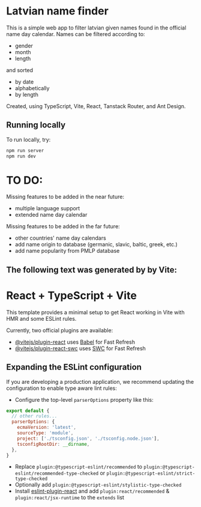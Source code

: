 # Latvian name finder

This is a simple web app to filter latvian given names found in the official name day calendar.
Names can be filtered according to:
- gender
- month
- length

and sorted
- by date
- alphabetically
- by length

Created, using TypeScript, Vite, React, Tanstack Router, and Ant Design.

## Running locally

To run locally, try:
```dtd
npm run server
npm run dev
```

# TO DO:

Missing features to be added in the near future:
- multiple language support
- extended name day calendar

Missing features to be added in the far future:
- other countries' name day calendars
- add name origin to database (germanic, slavic, baltic, greek, etc.)
- add name popularity from PMLP database

## The following text was generated by by Vite:

# React + TypeScript + Vite

This template provides a minimal setup to get React working in Vite with HMR and some ESLint rules.

Currently, two official plugins are available:

- [@vitejs/plugin-react](https://github.com/vitejs/vite-plugin-react/blob/main/packages/plugin-react/README.md) uses [Babel](https://babeljs.io/) for Fast Refresh
- [@vitejs/plugin-react-swc](https://github.com/vitejs/vite-plugin-react-swc) uses [SWC](https://swc.rs/) for Fast Refresh

## Expanding the ESLint configuration

If you are developing a production application, we recommend updating the configuration to enable type aware lint rules:

- Configure the top-level `parserOptions` property like this:

```js
export default {
  // other rules...
  parserOptions: {
    ecmaVersion: 'latest',
    sourceType: 'module',
    project: ['./tsconfig.json', './tsconfig.node.json'],
    tsconfigRootDir: __dirname,
  },
}
```

- Replace `plugin:@typescript-eslint/recommended` to `plugin:@typescript-eslint/recommended-type-checked` or `plugin:@typescript-eslint/strict-type-checked`
- Optionally add `plugin:@typescript-eslint/stylistic-type-checked`
- Install [eslint-plugin-react](https://github.com/jsx-eslint/eslint-plugin-react) and add `plugin:react/recommended` & `plugin:react/jsx-runtime` to the `extends` list
